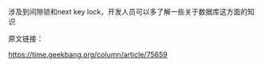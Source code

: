 

涉及到间隙锁和next key lock，开发人员可以多了解一些关于数据库这方面的知识

原文链接：

https://time.geekbang.org/column/article/75659
